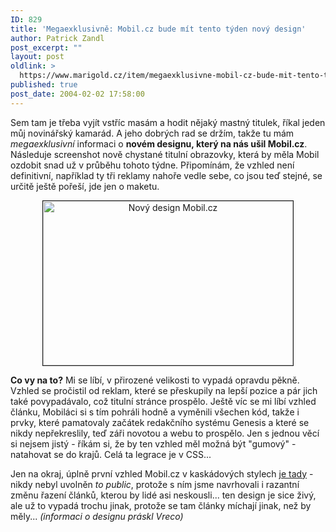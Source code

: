 ```yaml
---
ID: 829
title: 'Megaexklusivně: Mobil.cz bude mít tento týden nový design'
author: Patrick Zandl
post_excerpt: ""
layout: post
oldlink: >
  https://www.marigold.cz/item/megaexklusivne-mobil-cz-bude-mit-tento-tyden-novy-design
published: true
post_date: 2004-02-02 17:58:00
---
```

<p>
Sem tam je třeba vyjít vstříc masám a hodit nějaký mastný titulek, říkal jeden můj novinářský kamarád. A jeho dobrých rad se držím, takže tu mám <EM>megaexklusivní</EM> informaci o <STRONG>novém designu, který na nás ušil Mobil.cz</STRONG>. Následuje screenshot nově chystané titulní obrazovky, která by měla Mobil ozdobit snad už v průběhu tohoto týdne. Připomínám, že vzhled není definitivní, například ty tři reklamy nahoře vedle sebe, co jsou teď stejné, se určitě ještě pořeší, jde jen o maketu. </p>

<P align=center><IMG height=263 alt="Nový design Mobil.cz" src="/wp-content/uploads/mobilczdesign.jpg" width=400 border=1></p>

<P align=left><STRONG>Co vy na to?</STRONG> Mi se líbí, v přirozené velikosti to vypadá opravdu pěkně. Vzhled se pročistil od reklam, které se přeskupily na lepší pozice a pár jich také povypadávalo, což titulní stránce prospělo. Ještě víc se mi líbí vzhled článku, Mobiláci si s tím pohráli hodně a vyměnili všechen kód, takže i prvky, které pamatovaly začátek redakčního systému Genesis a které se nikdy nepřekreslily, teď záři novotou a webu to prospělo. Jen s jednou věcí si nejsem jistý - říkám si, že by ten vzhled měl možná být "gumový" - natahovat se do krajů. Celá ta legrace je v CSS... </p>

<P align=left>Jen na okraj, úplně první vzhled Mobil.cz v kaskádových stylech <A href="http://mobil.idnes.cz/incss.html" target=_blank>je tady</A> - nikdy nebyl uvolněn <EM>to public</EM>, protože s ním jsme navrhovali i razantní změnu řazení článků, kterou by lidé asi neskousli... ten design je sice živý, ale už to vypadá trochu jinak, protože se tam články míchají jinak, než by měly... <EM>(informaci o designu&#160;práskl Vreco)</EM></p>

